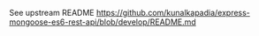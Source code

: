 See upstream README https://github.com/kunalkapadia/express-mongoose-es6-rest-api/blob/develop/README.md
